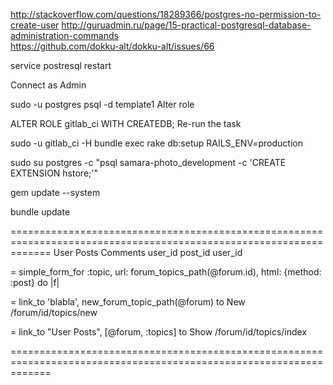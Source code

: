 http://stackoverflow.com/questions/18289366/postgres-no-permission-to-create-user
http://guruadmin.ru/page/15-practical-postgresql-database-administration-commands   
https://github.com/dokku-alt/dokku-alt/issues/66

service postresql restart 
 
Connect as Admin
 
sudo -u postgres psql -d template1
Alter role
 
ALTER ROLE gitlab_ci WITH CREATEDB;
Re-run the task
 
sudo -u gitlab_ci -H bundle exec rake db:setup RAILS_ENV=production
 
 
sudo su postgres -c "psql samara-photo_development -c 'CREATE EXTENSION hstore;'"


 
gem update --system 
 
bundle update

===================================================================================================================
User               Posts        Comments
                   user_id      post_id
                                user_id

= simple_form_for :topic, url: forum_topics_path(@forum.id), html: {method: :post} do |f|



= link_to 'blabla',  new_forum_topic_path(@forum) to New  /forum/id/topics/new

= link_to  "User Posts", [@forum, :topics]    to Show   /forum/id/topics/index

===================================================================================================================

